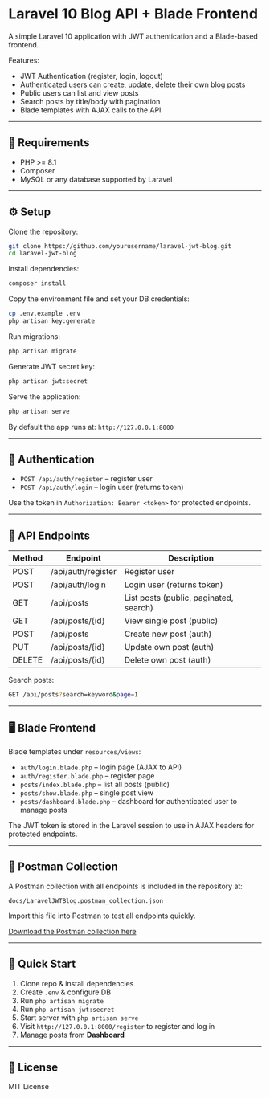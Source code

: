 # Laravel 10 Blog API + Blade Frontend

A simple Laravel 10 application with JWT authentication and a Blade-based frontend.

Features:

- JWT Authentication (register, login, logout)
- Authenticated users can create, update, delete their own blog posts
- Public users can list and view posts
- Search posts by title/body with pagination
- Blade templates with AJAX calls to the API

---

## 📝 Requirements

- PHP >= 8.1
- Composer
- MySQL or any database supported by Laravel

---

## ⚙️ Setup

Clone the repository:

```bash
git clone https://github.com/yourusername/laravel-jwt-blog.git
cd laravel-jwt-blog
```

Install dependencies:

```bash
composer install
```

Copy the environment file and set your DB credentials:

```bash
cp .env.example .env
php artisan key:generate
```

Run migrations:

```bash
php artisan migrate
```

Generate JWT secret key:

```bash
php artisan jwt:secret
```

Serve the application:

```bash
php artisan serve
```

By default the app runs at: `http://127.0.0.1:8000`

---

## 🔑 Authentication

- `POST /api/auth/register` – register user
- `POST /api/auth/login` – login user (returns token)

Use the token in `Authorization: Bearer <token>` for protected endpoints.

---

## 📝 API Endpoints

| Method | Endpoint         | Description                  |
|--------|-----------------|------------------------------|
| POST   | /api/auth/register | Register user               |
| POST   | /api/auth/login  | Login user (returns token)   |
| GET    | /api/posts       | List posts (public, paginated, search) |
| GET    | /api/posts/{id}  | View single post (public)    |
| POST   | /api/posts       | Create new post (auth)       |
| PUT    | /api/posts/{id}  | Update own post (auth)       |
| DELETE | /api/posts/{id}  | Delete own post (auth)       |

Search posts:

```bash
GET /api/posts?search=keyword&page=1
```

---

## 🖥️ Blade Frontend

Blade templates under `resources/views`:

- `auth/login.blade.php` – login page (AJAX to API)
- `auth/register.blade.php` – register page
- `posts/index.blade.php` – list all posts (public)
- `posts/show.blade.php` – single post view
- `posts/dashboard.blade.php` – dashboard for authenticated user to manage posts

The JWT token is stored in the Laravel session to use in AJAX headers for protected endpoints.

---

## 🧪 Postman Collection

A Postman collection with all endpoints is included in the repository at:

```
docs/LaravelJWTBlog.postman_collection.json
```

Import this file into Postman to test all endpoints quickly.

[Download the Postman collection here](docs/LaravelJWTBlog.postman_collection.json)

---

## 🚀 Quick Start

1. Clone repo & install dependencies  
2. Create `.env` & configure DB  
3. Run `php artisan migrate`  
4. Run `php artisan jwt:secret`  
5. Start server with `php artisan serve`  
6. Visit `http://127.0.0.1:8000/register` to register and log in  
7. Manage posts from **Dashboard**

---

## 📄 License

MIT License
